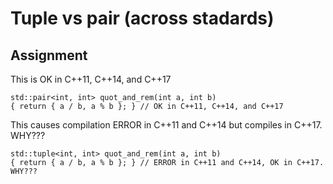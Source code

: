 # Tuple vs pair (across stadards)

## Assignment


This is OK in C++11, C++14, and C++17
```
std::pair<int, int> quot_and_rem(int a, int b)
{ return { a / b, a % b }; } // OK in C++11, C++14, and C++17
```

This causes compilation ERROR in C++11 and C++14 but compiles in C++17. WHY???
```
std::tuple<int, int> quot_and_rem(int a, int b)
{ return { a / b, a % b }; } // ERROR in C++11 and C++14, OK in C++17. WHY???

```



